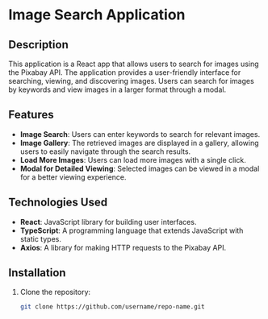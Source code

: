 
# Image Search Application

## Description

This application is a React app that allows users to search for images using the Pixabay API. The application provides a user-friendly interface for searching, viewing, and discovering images. Users can search for images by keywords and view images in a larger format through a modal.

## Features

- **Image Search**: Users can enter keywords to search for relevant images.
- **Image Gallery**: The retrieved images are displayed in a gallery, allowing users to easily navigate through the search results.
- **Load More Images**: Users can load more images with a single click.
- **Modal for Detailed Viewing**: Selected images can be viewed in a modal for a better viewing experience.

## Technologies Used

- **React**: JavaScript library for building user interfaces.
- **TypeScript**: A programming language that extends JavaScript with static types.
- **Axios**: A library for making HTTP requests to the Pixabay API.

## Installation

1. Clone the repository:
   ```bash
   git clone https://github.com/username/repo-name.git
